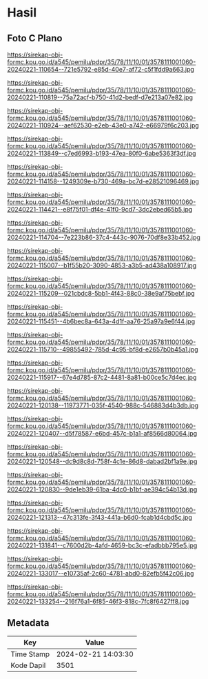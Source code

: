 # Hasil

## Foto C Plano

https://sirekap-obj-formc.kpu.go.id/a545/pemilu/pdpr/35/78/11/10/01/3578111001060-20240221-110654--721e5792-e85d-40e7-af72-c5f1fdd9a663.jpg

https://sirekap-obj-formc.kpu.go.id/a545/pemilu/pdpr/35/78/11/10/01/3578111001060-20240221-110819--75a72acf-b750-41d2-bedf-d7e213a07e82.jpg

https://sirekap-obj-formc.kpu.go.id/a545/pemilu/pdpr/35/78/11/10/01/3578111001060-20240221-110924--aef62530-e2eb-43e0-a742-e66979f6c203.jpg

https://sirekap-obj-formc.kpu.go.id/a545/pemilu/pdpr/35/78/11/10/01/3578111001060-20240221-113849--c7ed6993-b193-47ea-80f0-6abe5363f3df.jpg

https://sirekap-obj-formc.kpu.go.id/a545/pemilu/pdpr/35/78/11/10/01/3578111001060-20240221-114158--1249309e-b730-469a-bc7d-e28521096469.jpg

https://sirekap-obj-formc.kpu.go.id/a545/pemilu/pdpr/35/78/11/10/01/3578111001060-20240221-114421--e8f75f01-df4e-41f0-9cd7-3dc2ebed65b5.jpg

https://sirekap-obj-formc.kpu.go.id/a545/pemilu/pdpr/35/78/11/10/01/3578111001060-20240221-114704--7e223b86-37c4-443c-9076-70df8e33b452.jpg

https://sirekap-obj-formc.kpu.go.id/a545/pemilu/pdpr/35/78/11/10/01/3578111001060-20240221-115007--b1f55b20-3090-4853-a3b5-ad438a108917.jpg

https://sirekap-obj-formc.kpu.go.id/a545/pemilu/pdpr/35/78/11/10/01/3578111001060-20240221-115209--021cbdc8-5bb1-4f43-88c0-38e9af75bebf.jpg

https://sirekap-obj-formc.kpu.go.id/a545/pemilu/pdpr/35/78/11/10/01/3578111001060-20240221-115451--4b6bec8a-643a-4d1f-aa76-25a97a9e6f44.jpg

https://sirekap-obj-formc.kpu.go.id/a545/pemilu/pdpr/35/78/11/10/01/3578111001060-20240221-115710--49855492-785d-4c95-bf8d-e2657b0b45a1.jpg

https://sirekap-obj-formc.kpu.go.id/a545/pemilu/pdpr/35/78/11/10/01/3578111001060-20240221-115917--67e4d785-87c2-4481-8a81-b00ce5c7d4ec.jpg

https://sirekap-obj-formc.kpu.go.id/a545/pemilu/pdpr/35/78/11/10/01/3578111001060-20240221-120138--11973771-035f-4540-988c-546883d4b3db.jpg

https://sirekap-obj-formc.kpu.go.id/a545/pemilu/pdpr/35/78/11/10/01/3578111001060-20240221-120407--d5f78587-e6bd-457c-b1a1-af8566d80064.jpg

https://sirekap-obj-formc.kpu.go.id/a545/pemilu/pdpr/35/78/11/10/01/3578111001060-20240221-120548--dc9d8c8d-758f-4c1e-86d8-dabad2bf1a9e.jpg

https://sirekap-obj-formc.kpu.go.id/a545/pemilu/pdpr/35/78/11/10/01/3578111001060-20240221-120830--9de1eb39-61ba-4dc0-b1bf-ae394c54b13d.jpg

https://sirekap-obj-formc.kpu.go.id/a545/pemilu/pdpr/35/78/11/10/01/3578111001060-20240221-121313--47c313fe-3f43-441a-b6d0-fcab1d4cbd5c.jpg

https://sirekap-obj-formc.kpu.go.id/a545/pemilu/pdpr/35/78/11/10/01/3578111001060-20240221-131841--c7600d2b-4afd-4659-bc3c-efadbbb795e5.jpg

https://sirekap-obj-formc.kpu.go.id/a545/pemilu/pdpr/35/78/11/10/01/3578111001060-20240221-133017--e10735af-2c60-4781-abd0-82efb5f42c06.jpg

https://sirekap-obj-formc.kpu.go.id/a545/pemilu/pdpr/35/78/11/10/01/3578111001060-20240221-133254--216f76a1-6f85-46f3-818c-7fc8f6427ff8.jpg


## Metadata

| Key        | Value               |
| ---------- | ------------------- |
| Time Stamp | 2024-02-21 14:03:30 |
| Kode Dapil | 3501                |



